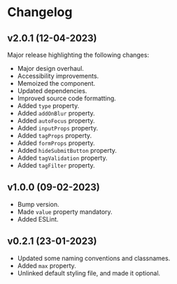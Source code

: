 # Changelog

## v2.0.1 (12-04-2023)

Major release highlighting the following changes:

- Major design overhaul.
- Accessibility improvements.
- Memoized the component.
- Updated dependencies.
- Improved source code formatting.
- Added `type` property.
- Added `addOnBlur` property.
- Added `autoFocus` property.
- Added `inputProps` property.
- Added `tagProps` property.
- Added `formProps` property.
- Added `hideSubmitButton` property.
- Added `tagValidation` property.
- Added `tagFilter` property.

## v1.0.0 (09-02-2023)

- Bump version.
- Made `value` property mandatory.
- Added ESLint.

## v0.2.1 (23-01-2023)

- Updated some naming conventions and classnames.
- Added `max` property.
- Unlinked default styling file, and made it optional.
